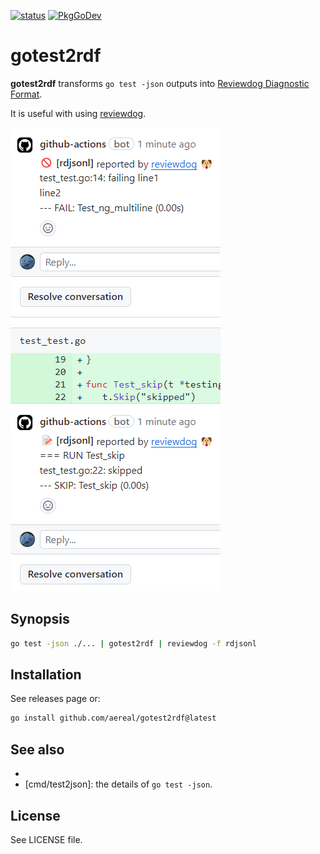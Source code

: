 [![status][ci-status-badge]][ci-status]
[![PkgGoDev][pkg-go-dev-badge]][pkg-go-dev]

# gotest2rdf

**gotest2rdf** transforms `go test -json` outputs into [Reviewdog Diagnostic Format][rdf].

It is useful with using [reviewdog][].

![the image with reviewdog -reporter github-pr-review][image]

## Synopsis

```sh
go test -json ./... | gotest2rdf | reviewdog -f rdjsonl
```

## Installation

See releases page or:

```sh
go install github.com/aereal/gotest2rdf@latest
```

## See also

- 
- [cmd/test2json]: the details of `go test -json`.

## License

See LICENSE file.

[pkg-go-dev]: https://pkg.go.dev/github.com/aereal/gotest2rdf
[pkg-go-dev-badge]: https://pkg.go.dev/badge/aereal/gotest2rdf
[ci-status-badge]: https://github.com/aereal/gotest2rdf/workflows/CI/badge.svg?branch=main
[ci-status]: https://github.com/aereal/gotest2rdf/actions/workflows/CI
[rdf]: https://github.com/reviewdog/reviewdog/tree/master/proto/rdf
[test2json]: https://pkg.go.dev/cmd/test2json
[reviewdog]: https://github.com/reviewdog/reviewdog
[image]: /docs/image.png
